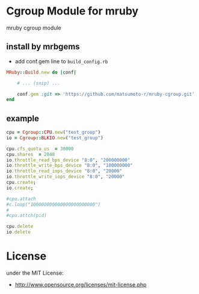 # Cgroup Module for mruby
mruby cgroup module

## install by mrbgems
 - add conf.gem line to `build_config.rb`
```ruby
MRuby::Build.new do |conf|

    # ... (snip) ...

    conf.gem :git => 'https://github.com/matsumoto-r/mruby-cgroup.git'
end
```

## example

```ruby
cpu = Cgroup::CPU.new("test_group")
io = Cgroup::BLKIO.new("test_group")

cpu.cfs_quota_us  = 30000
cpu.shares  = 2048
io.throttle_read_bps_device "8:0", "200000000"
io.throttle_write_bps_device "8:0", "100000000"
io.throttle_read_iops_device "8:0", "20000"
io.throttle_write_iops_device "8:0", "20000"
cpu.create;
io.create;

#cpu.attach
#c.loop("100000000000000000000000")
#
#cpu.attch(pid)

cpu.delete
io.delete
```

# License
under the MIT License:

* http://www.opensource.org/licenses/mit-license.php


